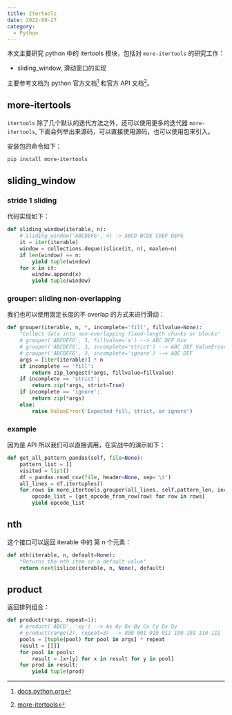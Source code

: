 ```yaml
---
title: Itertools
date: 2022-09-27
category:
  - Python
---
```




本文主要研究 python 中的 itertools 模块，包括对 `more-itertools` 的研究工作：

- sliding_window, 滑动窗口的实现

<!-- more -->

主要参考文档为 python 官方文档[^1] 和官方 API 文档[^2]。


## more-itertools

`itertools` 除了几个默认的迭代方法之外，还可以使用更多的迭代器 `more-itertools`, 下面会列举出来源码，可以直接使用源码，也可以使用包来引入。

安装包的命令如下：

```bash
pip install more-itertools
```

## sliding_window

### stride 1 sliding

代码实现如下：

```python
def sliding_window(iterable, n):
    # sliding_window('ABCDEFG', 4) -> ABCD BCDE CDEF DEFG
    it = iter(iterable)
    window = collections.deque(islice(it, n), maxlen=n)
    if len(window) == n:
        yield tuple(window)
    for x in it:
        window.append(x)
        yield tuple(window)
```

### grouper: sliding non-overlapping

我们也可以使用固定长度的不 overlap 的方式来进行滑动：

```python
def grouper(iterable, n, *, incomplete='fill', fillvalue=None):
    "Collect data into non-overlapping fixed-length chunks or blocks"
    # grouper('ABCDEFG', 3, fillvalue='x') --> ABC DEF Gxx
    # grouper('ABCDEFG', 3, incomplete='strict') --> ABC DEF ValueError
    # grouper('ABCDEFG', 3, incomplete='ignore') --> ABC DEF
    args = [iter(iterable)] * n
    if incomplete == 'fill':
        return zip_longest(*args, fillvalue=fillvalue)
    if incomplete == 'strict':
        return zip(*args, strict=True)
    if incomplete == 'ignore':
        return zip(*args)
    else:
        raise ValueError('Expected fill, strict, or ignore')
```

### example

因为是 API 所以我们可以直接调用，在实战中的演示如下：

```python
def get_all_pattern_pandas(self, file=None):
    pattern_list = []
    visited = list()
    df = pandas.read_csv(file, header=None, sep='\t')
    all_lines = df.itertuples()
    for rows in more_itertools.grouper(all_lines, self.pattern_len, incomplete='ignore'):
        opcode_list = [get_opcode_from_row(row) for row in rows]
        yield opcode_list
```



## nth

这个接口可以返回 iterable 中的 第 n 个元素：

```python
def nth(iterable, n, default=None):
    "Returns the nth item or a default value"
    return next(islice(iterable, n, None), default)
```



## product

返回排列组合：

```python
def product(*args, repeat=1):
    # product('ABCD', 'xy') --> Ax Ay Bx By Cx Cy Dx Dy
    # product(range(2), repeat=3) --> 000 001 010 011 100 101 110 111
    pools = [tuple(pool) for pool in args] * repeat
    result = [[]]
    for pool in pools:
        result = [x+[y] for x in result for y in pool]
    for prod in result:
        yield tuple(prod)
```





[^1]: [docs.python.org](https://docs.python.org/3/library/itertools.html)
[^2]: [more-itertools](https://more-itertools.readthedocs.io/en/stable/api.html)
